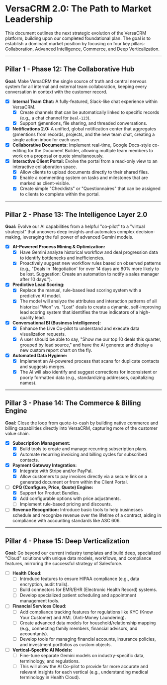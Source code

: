 # VersaCRM 2.0: The Path to Market Leadership

This document outlines the next strategic evolution of the VersaCRM platform, building upon our completed foundational plan. The goal is to establish a dominant market position by focusing on four key pillars: Collaboration, Advanced Intelligence, Commerce, and Deep Verticalization.

---

## Pillar 1 - Phase 12: The Collaborative Hub

**Goal:** Make VersaCRM the single source of truth and central nervous system for all internal and external team collaboration, keeping every conversation in context with the customer record.

-   [x] **Internal Team Chat:** A fully-featured, Slack-like chat experience within VersaCRM.
    -   [x] Create channels that can be automatically linked to specific records (e.g., a chat channel for `Deal-123`).
    -   [x] Support @mentions, file sharing, and threaded conversations.
-   [x] **Notifications 2.0:** A unified, global notification center that aggregates @mentions from records, projects, and the new team chat, creating a single action inbox for each user.
-   [x] **Collaborative Documents:** Implement real-time, Google Docs-style co-editing for the Document Builder, allowing multiple team members to work on a proposal or quote simultaneously.
-   [x] **Interactive Client Portal:** Evolve the portal from a read-only view to an interactive collaboration space.
    -   [x] Allow clients to upload documents directly to their shared files.
    -   [x] Enable a commenting system on tasks and milestones that are marked as client-visible.
    -   [x] Create simple "Checklists" or "Questionnaires" that can be assigned to clients to complete within the portal.

---

## Pillar 2 - Phase 13: The Intelligence Layer 2.0

**Goal:** Evolve our AI capabilities from a helpful "co-pilot" to a "virtual strategist" that uncovers deep insights and automates complex decision-making, leveraging the full power of advanced Gemini models.

-   [x] **AI-Powered Process Mining & Optimization:**
    -   [x] Have Gemini analyze historical workflow and deal progression data to identify bottlenecks and inefficiencies.
    -   [x] Proactively suggest new workflow rules based on observed patterns (e.g., "Deals in 'Negotiation' for over 14 days are 80% more likely to be lost. Suggestion: Create an automation to notify a sales manager after 10 days.").
-   [x] **Predictive Lead Scoring:**
    -   [x] Replace the manual, rule-based lead scoring system with a predictive AI model.
    -   [x] The model will analyze the attributes and interaction patterns of all historical "Won" vs. "Lost" deals to create a dynamic, self-improving lead scoring system that identifies the true indicators of a high-quality lead.
-   [x] **Conversational BI (Business Intelligence):**
    -   [x] Enhance the Live Co-pilot to understand and execute data visualization requests.
    -   [x] A user should be able to say, "Show me our top 10 deals this quarter, grouped by lead source," and have the AI generate and display a new custom report chart on the fly.
-   [x] **Automated Data Hygiene:**
    -   [x] Implement an AI-powered process that scans for duplicate contacts and suggests merges.
    -   [x] The AI will also identify and suggest corrections for inconsistent or poorly formatted data (e.g., standardizing addresses, capitalizing names).

---

## Pillar 3 - Phase 14: The Commerce & Billing Engine

**Goal:** Close the loop from quote-to-cash by building native commerce and billing capabilities directly into VersaCRM, capturing more of the customer value chain.

-   [x] **Subscription Management:**
    -   [x] Build tools to create and manage recurring subscription plans.
    -   [x] Automate recurring invoicing and billing cycles for subscribed contacts.
-   [x] **Payment Gateway Integration:**
    -   [x] Integrate with Stripe and/or PayPal.
    -   [x] Allow customers to pay invoices directly via a secure link on a generated document or from within the Client Portal.
-   [ ] **CPQ (Configure, Price, Quote) Engine:**
    -   [x] Support for Product Bundles.
    -   [x] Add configurable options with price adjustments.
    -   [ ] Implement rule-based pricing and discounts.
-   [ ] **Revenue Recognition:** Introduce basic tools to help businesses schedule and recognize revenue over the lifetime of a contract, aiding in compliance with accounting standards like ASC 606.

---

## Pillar 4 - Phase 15: Deep Verticalization

**Goal:** Go beyond our current industry templates and build deep, specialized "Cloud" solutions with unique data models, workflows, and compliance features, mirroring the successful strategy of Salesforce.

-   [ ] **Health Cloud:**
    -   [ ] Introduce features to ensure HIPAA compliance (e.g., data encryption, audit trails).
    -   [ ] Build connectors for EMR/EHR (Electronic Health Record) systems.
    -   [ ] Develop specialized patient scheduling and appointment management tools.
-   [ ] **Financial Services Cloud:**
    -   [ ] Add compliance tracking features for regulations like KYC (Know Your Customer) and AML (Anti-Money Laundering).
    -   [ ] Create advanced data models for household/relationship mapping (e.g., connecting family members, financial advisors, and accountants).
    -   [ ] Develop tools for managing financial accounts, insurance policies, and investment portfolios as custom objects.
-   [ ] **Vertical-Specific AI Models:**
    -   [ ] Fine-tune separate Gemini models on industry-specific data, terminology, and regulations.
    -   [ ] This will allow the AI Co-pilot to provide far more accurate and relevant insights for each vertical (e.g., understanding medical terminology in Health Cloud).